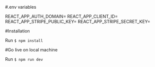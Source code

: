 #.env variables

REACT_APP_AUTH_DOMAIN=
REACT_APP_CLIENT_ID=
REACT_APP_STRIPE_PUBLIC_KEY=
REACT_APP_STRIPE_SECRET_KEY=

#Installation

Run `$ npm install`

#Go live on local machine

Run `$ npm run dev`
